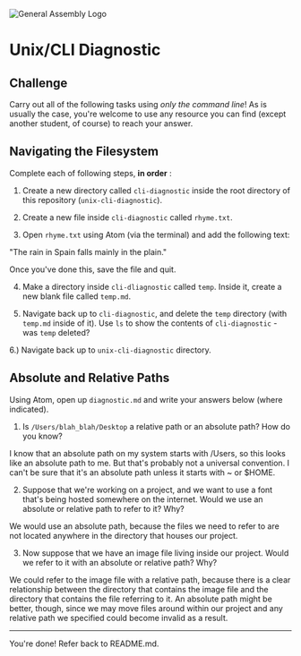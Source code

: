 ![General Assembly Logo](http://i.imgur.com/ke8USTq.png)

# Unix/CLI Diagnostic

## Challenge

Carry out all of the following tasks using _only the command line_! As is
usually the case, you're welcome to use any resource you can find (except
another student, of course) to reach your answer.

## Navigating the Filesystem

Complete each of following steps, **in order** :

1. Create a new directory called `cli-diagnostic` inside the root directory of
this repository (`unix-cli-diagnostic`).

2. Create a new file inside `cli-diagnostic` called `rhyme.txt`.

3. Open `rhyme.txt` using Atom (via the terminal) and add the following text:

 "The rain in Spain falls mainly in the plain."

 Once you've done this, save the file and quit.

4. Make a directory inside `cli-dliagnostic` called `temp`. Inside it, create a new blank file called `temp.md`.

5. Navigate back up to `cli-diagnostic`, and delete the `temp` directory (with `temp.md` inside of it). Use `ls` to show the contents of `cli-diagnostic` - was `temp` deleted?

6.) Navigate back up to `unix-cli-diagnostic` directory.

## Absolute and Relative Paths

Using Atom, open up `diagnostic.md` and write your answers below (where indicated).

1. Is `/Users/blah_blah/Desktop` a relative path or an absolute path? How do you know?

 <!-- Answer Starts Here -->
I know that an absolute path on my system starts with /Users, so this looks like
an absolute path to me. But that's probably not a universal convention. I can't
be sure that it's an absolute path unless it starts with ~ or $HOME.
 <!-- Answer Ends Here -->

2. Suppose that we're working on a project, and we want to use a font that's being hosted somewhere on the internet. Would we use an absolute or relative path to refer to it? Why?

 <!-- Answer Starts Here -->
We would use an absolute path, because the files we need to refer to are not
located anywhere in the directory that houses our project.
 <!-- Answer Ends Here -->

3. Now suppose that we have an image file living inside our project. Would we refer to it with an absolute or relative path? Why?

 <!-- Answer Starts Here -->
We could refer to the image file with a relative path, because there is a clear
relationship between the directory that contains the image file and the
directory that contains the file referring to it. An absolute path might be
better, though, since we may move files around within our project and any
relative path we specified could become invalid as a result.
 <!-- Answer Ends Here -->

<hr>

You're done! Refer back to README.md.
